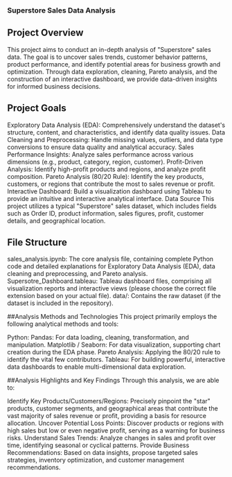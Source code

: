 ### Superstore Sales Data Analysis
## Project Overview
This project aims to conduct an in-depth analysis of "Superstore" sales data. The goal is to uncover sales trends, customer behavior patterns, product performance, and identify potential areas for business growth and optimization. Through data exploration, cleaning, Pareto analysis, and the construction of an interactive dashboard, we provide data-driven insights for informed business decisions.

## Project Goals
Exploratory Data Analysis (EDA): Comprehensively understand the dataset's structure, content, and characteristics, and identify data quality issues.
Data Cleaning and Preprocessing: Handle missing values, outliers, and data type conversions to ensure data quality and analytical accuracy.
Sales Performance Insights: Analyze sales performance across various dimensions (e.g., product, category, region, customer).
Profit-Driven Analysis: Identify high-profit products and regions, and analyze profit composition.
Pareto Analysis (80/20 Rule): Identify the key products, customers, or regions that contribute the most to sales revenue or profit.
Interactive Dashboard: Build a visualization dashboard using Tableau to provide an intuitive and interactive analytical interface.
Data Source
This project utilizes a typical "Superstore" sales dataset, which includes fields such as Order ID, product information, sales figures, profit, customer details, and geographical location.

## File Structure
sales_analysis.ipynb: The core analysis file, containing complete Python code and detailed explanations for Exploratory Data Analysis (EDA), data cleaning and preprocessing, and Pareto analysis.
Supersotre_Dashboard.tableau: Tableau dashboard files, comprising all visualization reports and interactive views (please choose the correct file extension based on your actual file).
data/: Contains the raw dataset (if the dataset is included in the repository).

##Analysis Methods and Technologies
This project primarily employs the following analytical methods and tools:

Python:
Pandas: For data loading, cleaning, transformation, and manipulation.
Matplotlib / Seaborn: For data visualization, supporting chart creation during the EDA phase.
Pareto Analysis: Applying the 80/20 rule to identify the vital few contributors.
Tableau: For building powerful, interactive data dashboards to enable multi-dimensional data exploration.

##Analysis Highlights and Key Findings
Through this analysis, we are able to:

Identify Key Products/Customers/Regions: Precisely pinpoint the "star" products, customer segments, and geographical areas that contribute the vast majority of sales revenue or profit, providing a basis for resource allocation.
Uncover Potential Loss Points: Discover products or regions with high sales but low or even negative profit, serving as a warning for business risks.
Understand Sales Trends: Analyze changes in sales and profit over time, identifying seasonal or cyclical patterns.
Provide Business Recommendations: Based on data insights, propose targeted sales strategies, inventory optimization, and customer management recommendations.
